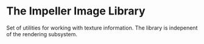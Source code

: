 # The Impeller Image Library

Set of utilities for working with texture information. The library is indepenent
of the rendering subsystem.
